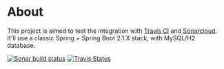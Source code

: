 # About

This project is aimed to test the integration with [Travis CI](https://travis-ci.org/) and [Sonarcloud](https://sonarcloud.io). 
It'll use a classic Spring + Spring Boot 2.1.X stack, with MySQL/H2 database.

[![Sonar build status](https://sonarcloud.io/api/project_badges/measure?project=indus%3Aci-demo&metric=alert_status)](https://sonarcloud.io/dashboard?id=nc.indus%3Aci-demo)
[![Travis Status](https://travis-ci.org/Rapx3/ci-demo.svg?branch=master)](https://travis-ci.org/Rapx3/ci-demo)
